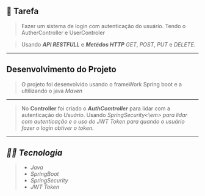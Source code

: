 ## 📌 Tarefa

> Fazer um sistema de login com autenticação do usuário. Tendo o AutherController e UserControler 

> Usando <strong><em>API RESTFULL</em></strong> e <strong><em>Metédos HTTP</em></strong> <em>GET</em>, <em>POST</em>, 
<em>PUT</em> e <em>DELETE</em>.
---

## Desenvolvimento do Projeto
> O projeto foi desenvolvido usando o frameWork Spring boot e a ultilizando o java <em>Maven</em>
---
> No <strong>Controller</strong>
foi criado o <strong><em>AuthComtroller</em></strong> para lidar com a   autenticação do <em>Usuário</em>.
Usando <em>SpringSecurity<\em> para lidar com autenticação e o uso do <em>JWT Token
</em> para quando o usuário fazer o login
obtiver o token. 
---
## 👨‍💻 Tecnologia 
> <ul>
>    <li>Java</li>
>    <li>SpringBoot</li>
>    <li>SpringSecurity</li>  
>    <li>JWT Token</li>
> </ul>

